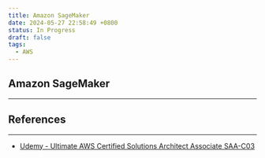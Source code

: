 ```yaml
---
title: Amazon SageMaker
date: 2024-05-27 22:58:49 +0800
status: In Progress
draft: false
tags:
  - AWS
---
```

## Amazon SageMaker
---


## References
---
- [Udemy - Ultimate AWS Certified Solutions Architect Associate SAA-C03](https://www.udemy.com/course/aws-certified-solutions-architect-associate-saa-c03)
